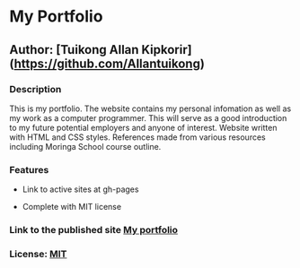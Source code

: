 # My Portfolio

## Author: [Tuikong Allan Kipkorir] (<https://github.com/Allantuikong>)

### Description

This is my portfolio. The website contains my personal infomation as well as my work as a computer programmer. This will serve as a good introduction to my future potential employers and anyone of interest. Website written with HTML and CSS styles. References made from various resources including Moringa School course outline.

### Features

* Link to active sites at gh-pages

* Complete with MIT license

### Link to the published site [My portfolio](allantuikong.github.io/my-portfolio/)

### License: [MIT](https://raw.githubusercontent.com/Allantuikong/my-portfolio/master/LICENSE)
